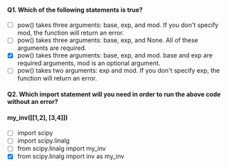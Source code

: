 #### Q1. Which of the following statements is true?
- [ ] pow() takes three arguments: base, exp, and mod. If you don't specify mod, the function will return an error.
- [ ] pow() takes three arguments: base, exp, and None. All of these arguments are required.
- [x] pow() takes three arguments: base, exp, and mod. base and exp are required arguments, mod is an optional argument.
- [ ] pow() takes two arguments: exp and mod. If you don't specify exp, the function will return an error.

#### Q2. Which import statement will you need in order to run the above code without an error?
#### my_inv([[1,2], [3,4]])
- [ ] import scipy
- [ ] import scipy.linalg
- [ ] from scipy.linalg import my_inv
- [x] from scipy.linalg import inv as my_inv
